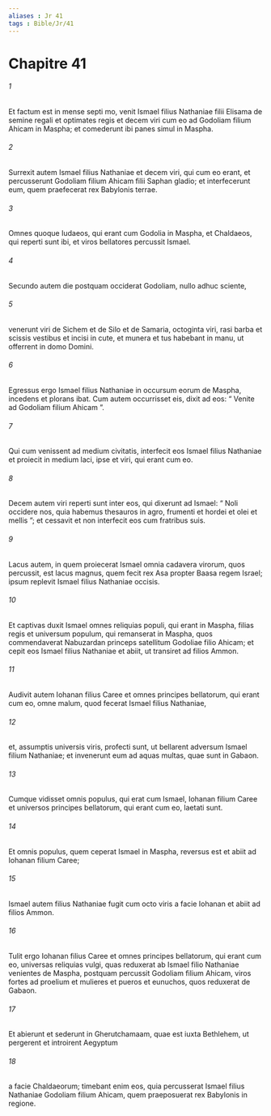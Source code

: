 ```yaml
---
aliases : Jr 41
tags : Bible/Jr/41
---
```


# Chapitre 41

###### 1
Et factum est in mense septi mo, venit Ismael filius Nathaniae filii Elisama de semine regali et optimates regis et decem viri cum eo ad Godoliam filium Ahicam in Maspha; et comederunt ibi panes simul in Maspha. 
###### 2
Surrexit autem Ismael filius Nathaniae et decem viri, qui cum eo erant, et percusserunt Godoliam filium Ahicam filii Saphan gladio; et interfecerunt eum, quem praefecerat rex Babylonis terrae. 
###### 3
Omnes quoque Iudaeos, qui erant cum Godolia in Maspha, et Chaldaeos, qui reperti sunt ibi, et viros bellatores percussit Ismael.
###### 4
Secundo autem die postquam occiderat Godoliam, nullo adhuc sciente, 
###### 5
venerunt viri de Sichem et de Silo et de Samaria, octoginta viri, rasi barba et scissis vestibus et incisi in cute, et munera et tus habebant in manu, ut offerrent in domo Domini. 
###### 6
Egressus ergo Ismael filius Nathaniae in occursum eorum de Maspha, incedens et plorans ibat. Cum autem occurrisset eis, dixit ad eos: “ Venite ad Godoliam filium Ahicam ”. 
###### 7
Qui cum venissent ad medium civitatis, interfecit eos Ismael filius Nathaniae et proiecit in medium laci, ipse et viri, qui erant cum eo. 
###### 8
Decem autem viri reperti sunt inter eos, qui dixerunt ad Ismael: “ Noli occidere nos, quia habemus thesauros in agro, frumenti et hordei et olei et mellis ”; et cessavit et non interfecit eos cum fratribus suis. 
###### 9
Lacus autem, in quem proiecerat Ismael omnia cadavera virorum, quos percussit, est lacus magnus, quem fecit rex Asa propter Baasa regem Israel; ipsum replevit Ismael filius Nathaniae occisis. 
###### 10
Et captivas duxit Ismael omnes reliquias populi, qui erant in Maspha, filias regis et universum populum, qui remanserat in Maspha, quos commendaverat Nabuzardan princeps satellitum Godoliae filio Ahicam; et cepit eos Ismael filius Nathaniae et abiit, ut transiret ad filios Ammon.
###### 11
Audivit autem Iohanan filius Caree et omnes principes bellatorum, qui erant cum eo, omne malum, quod fecerat Ismael filius Nathaniae, 
###### 12
et, assumptis universis viris, profecti sunt, ut bellarent adversum Ismael filium Nathaniae; et invenerunt eum ad aquas multas, quae sunt in Gabaon. 
###### 13
Cumque vidisset omnis populus, qui erat cum Ismael, Iohanan filium Caree et universos principes bellatorum, qui erant cum eo, laetati sunt. 
###### 14
Et omnis populus, quem ceperat Ismael in Maspha, reversus est et abiit ad Iohanan filium Caree; 
###### 15
Ismael autem filius Nathaniae fugit cum octo viris a facie Iohanan et abiit ad filios Ammon.
###### 16
Tulit ergo Iohanan filius Caree et omnes principes bellatorum, qui erant cum eo, universas reliquias vulgi, quas reduxerat ab Ismael filio Nathaniae venientes de Maspha, postquam percussit Godoliam filium Ahicam, viros fortes ad proelium et mulieres et pueros et eunuchos, quos reduxerat de Gabaon. 
###### 17
Et abierunt et sederunt in Gherutchamaam, quae est iuxta Bethlehem, ut pergerent et introirent Aegyptum 
###### 18
a facie Chaldaeorum; timebant enim eos, quia percusserat Ismael filius Nathaniae Godoliam filium Ahicam, quem praeposuerat rex Babylonis in regione.

